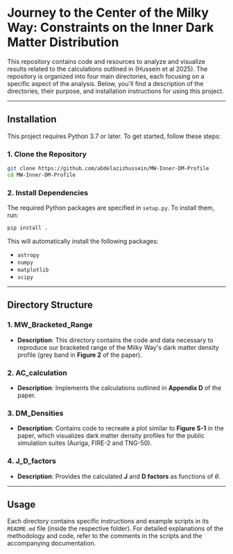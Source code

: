 # Journey to the Center of the Milky Way: Constraints on the Inner Dark Matter Distribution 

This repository contains code and resources to analyze and visualize results related to the calculations outlined in (Hussein et al 2025). The repository is organized into four main directories, each focusing on a specific aspect of the analysis. Below, you'll find a description of the directories, their purpose, and installation instructions for using this project.

---
## Installation

This project requires Python 3.7 or later. To get started, follow these steps:

### 1. Clone the Repository

```bash
git clone https://github.com/abdelazizhussein/MW-Inner-DM-Profile
cd MW-Inner-DM-Profile
```

### 2. Install Dependencies

The required Python packages are specified in `setup.py`. To install them, run:

```bash
pip install .
```

This will automatically install the following packages:

- `astropy`
- `numpy`
- `matplotlib`
- `scipy`

---

## Directory Structure

### 1. **MW\_Bracketed\_Range** 

- **Description**: This directory contains the code and data necessary to reproduce our bracketed range of the Milky Way's dark matter density profile (grey band in **Figure 2** of the paper). 

### 2. **AC\_calculation**

- **Description**: Implements the calculations outlined in **Appendix D** of the paper. 

### 3. **DM\_Densities**

- **Description**: Contains code to recreate a plot similar to **Figure S-1** in the paper, which visualizes dark matter density profiles for the public simulation suites (Auriga, FIRE-2 and TNG-50).

### 4. **J\_D\_factors**

- **Description**: Provides the calculated **J** and **D factors** as functions of $\theta$.

---



## Usage

Each directory contains specific instructions and example scripts in its `README.md` file (inside the respective folder). 
For detailed explanations of the methodology and code, refer to the comments in the scripts and the accompanying documentation.




